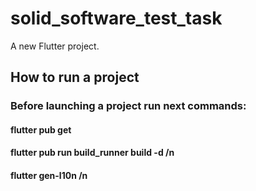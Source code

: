 # solid_software_test_task

A new Flutter project.

## How to run a project

### Before launching a project run next commands:
#### flutter pub get
#### flutter pub run build_runner build -d /n 
#### flutter gen-l10n /n
